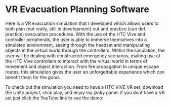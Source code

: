 # VR Evacuation Planning Software
Here is a VR evacuation simulation that I developed which allows users to both plan (not really, still in development) out and practice (can def. practice) evacuation procedures. With the use of the HTC Vive and controller peripherals, the user is able to immerse themselves into a simulated environment, seeing through the headset and manipulating objects in the virtual world through the controllers. Within the simulation, the user will be dealing with constructed emergency scenarios, making use of the HTC Vive controllers to interact with the virtual world in terms of movement and object interaction. From fire propagation to unique escape routes, this simulation gives the user an unforgettable experience which can benefit them for the good.

To check out the simulation you need to have a HTC VIVE VR set, download the Unity project, click play, and enjoy my janky game. 
if you dont have a VR set just click the YouTube link to see the demo:

